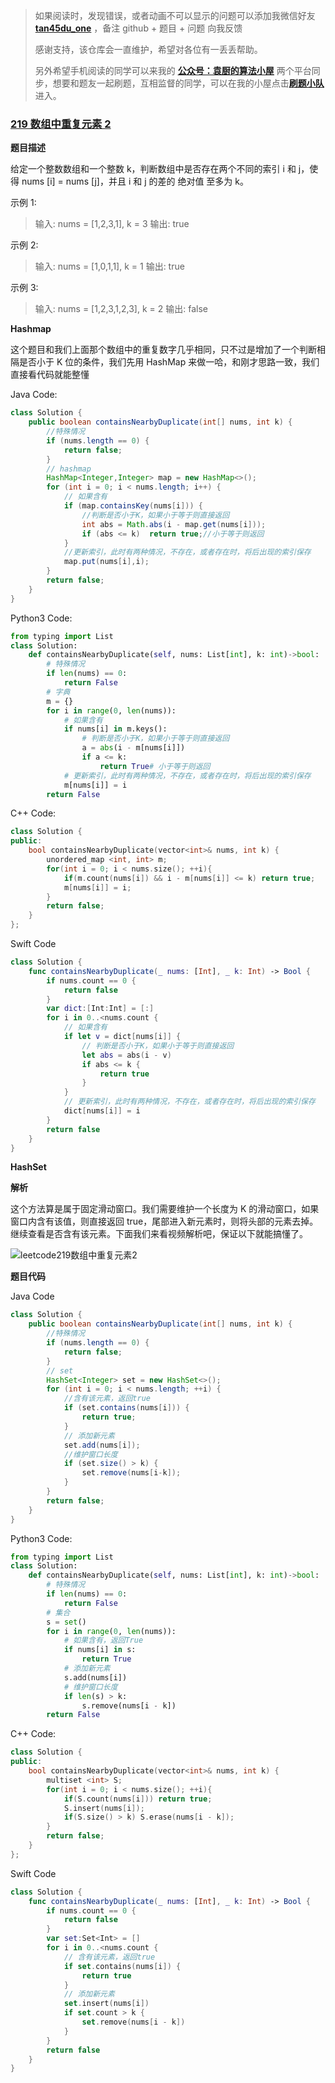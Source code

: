 > 如果阅读时，发现错误，或者动画不可以显示的问题可以添加我微信好友 **[tan45du_one](https://raw.githubusercontent.com/tan45du/tan45du.github.io/master/个人微信.15egrcgqd94w.jpg)** ，备注 github + 题目 + 问题 向我反馈
>
> 感谢支持，该仓库会一直维护，希望对各位有一丢丢帮助。
>
> 另外希望手机阅读的同学可以来我的 <u>[**公众号：袁厨的算法小屋**](https://raw.githubusercontent.com/tan45du/test/master/微信图片_20210320152235.2pthdebvh1c0.png)</u> 两个平台同步，想要和题友一起刷题，互相监督的同学，可以在我的小屋点击<u>[**刷题小队**](https://raw.githubusercontent.com/tan45du/test/master/微信图片_20210320152235.2pthdebvh1c0.png)</u>进入。

### [219 数组中重复元素 2](https://leetcode-cn.com/problems/contains-duplicate-ii/)

**题目描述**

给定一个整数数组和一个整数 k，判断数组中是否存在两个不同的索引 i 和 j，使得 nums [i] = nums [j]，并且 i 和 j 的差的 绝对值 至多为 k。

示例 1:

> 输入: nums = [1,2,3,1], k = 3
> 输出: true

示例 2:

> 输入: nums = [1,0,1,1], k = 1
> 输出: true

示例 3:

> 输入: nums = [1,2,3,1,2,3], k = 2
> 输出: false

**Hashmap**

这个题目和我们上面那个数组中的重复数字几乎相同，只不过是增加了一个判断相隔是否小于 K 位的条件，我们先用 HashMap 来做一哈，和刚才思路一致，我们直接看代码就能整懂

Java Code:

```java
class Solution {
    public boolean containsNearbyDuplicate(int[] nums, int k) {
        //特殊情况
        if (nums.length == 0) {
            return false;
        }
        // hashmap
        HashMap<Integer,Integer> map = new HashMap<>();
        for (int i = 0; i < nums.length; i++) {
            // 如果含有
            if (map.containsKey(nums[i])) {
                //判断是否小于K，如果小于等于则直接返回
                int abs = Math.abs(i - map.get(nums[i]));
                if (abs <= k)  return true;//小于等于则返回
            }
            //更新索引，此时有两种情况，不存在，或者存在时，将后出现的索引保存
            map.put(nums[i],i);
        }
        return false;
    }
}
```

Python3 Code:

```python
from typing import List
class Solution:
    def containsNearbyDuplicate(self, nums: List[int], k: int)->bool:
        # 特殊情况
        if len(nums) == 0:
            return False
        # 字典
        m = {}
        for i in range(0, len(nums)):
            # 如果含有
            if nums[i] in m.keys():
                # 判断是否小于K，如果小于等于则直接返回
                a = abs(i - m[nums[i]])
                if a <= k:
                    return True# 小于等于则返回
            # 更新索引，此时有两种情况，不存在，或者存在时，将后出现的索引保存
            m[nums[i]] = i
        return False
```

C++ Code:

```cpp
class Solution {
public:
    bool containsNearbyDuplicate(vector<int>& nums, int k) {
        unordered_map <int, int> m;
        for(int i = 0; i < nums.size(); ++i){
            if(m.count(nums[i]) && i - m[nums[i]] <= k) return true;
            m[nums[i]] = i;
        }
        return false;
    }
};
```

Swift Code

```swift
class Solution {
    func containsNearbyDuplicate(_ nums: [Int], _ k: Int) -> Bool {
        if nums.count == 0 {
            return false
        }
        var dict:[Int:Int] = [:]
        for i in 0..<nums.count {
            // 如果含有
            if let v = dict[nums[i]] {
                // 判断是否小于K，如果小于等于则直接返回
                let abs = abs(i - v)
                if abs <= k {
                    return true
                }
            }
            // 更新索引，此时有两种情况，不存在，或者存在时，将后出现的索引保存
            dict[nums[i]] = i
        }
        return false
    }
}
```

**HashSet**

**解析**

这个方法算是属于固定滑动窗口。我们需要维护一个长度为 K 的滑动窗口，如果窗口内含有该值，则直接返回 true，尾部进入新元素时，则将头部的元素去掉。继续查看是否含有该元素。下面我们来看视频解析吧，保证以下就能搞懂了。

![leetcode219数组中重复元素2](https://cdn.jsdelivr.net/gh/tan45du/test1@master/20210122/leetcode219数组中重复元素2.6m947ehfpb40.gif)

**题目代码**

Java Code

```java
class Solution {
    public boolean containsNearbyDuplicate(int[] nums, int k) {
        //特殊情况
        if (nums.length == 0) {
            return false;
        }
        // set
        HashSet<Integer> set = new HashSet<>();
        for (int i = 0; i < nums.length; ++i) {
            //含有该元素，返回true
            if (set.contains(nums[i])) {
                return true;
            }
            // 添加新元素
            set.add(nums[i]);
            //维护窗口长度
            if (set.size() > k) {
                set.remove(nums[i-k]);
            }
        }
        return false;
    }
}
```

Python3 Code:

```python
from typing import List
class Solution:
    def containsNearbyDuplicate(self, nums: List[int], k: int)->bool:
        # 特殊情况
        if len(nums) == 0:
            return False
        # 集合
        s = set()
        for i in range(0, len(nums)):
            # 如果含有，返回True
            if nums[i] in s:
                return True
            # 添加新元素
            s.add(nums[i])
            # 维护窗口长度
            if len(s) > k:
                s.remove(nums[i - k])
        return False
```

C++ Code:

```cpp
class Solution {
public:
    bool containsNearbyDuplicate(vector<int>& nums, int k) {
        multiset <int> S;
        for(int i = 0; i < nums.size(); ++i){
            if(S.count(nums[i])) return true;
            S.insert(nums[i]);
            if(S.size() > k) S.erase(nums[i - k]);
        }
        return false;
    }
};
```

Swift Code

```swift
class Solution {
    func containsNearbyDuplicate(_ nums: [Int], _ k: Int) -> Bool {
        if nums.count == 0 {
            return false
        }
        var set:Set<Int> = []
        for i in 0..<nums.count {
            // 含有该元素，返回true
            if set.contains(nums[i]) {
                return true
            }
            // 添加新元素
            set.insert(nums[i])
            if set.count > k {
                set.remove(nums[i - k])
            }
        }
        return false
    }
}
```
